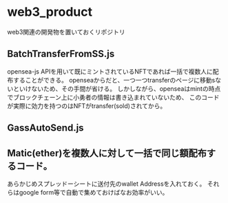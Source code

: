 # web3_product
web3関連の開発物を置いておくリポジトリ

## BatchTransferFromSS.js
opensea-js APIを用いて既にミントされているNFTであれば一括で複数人に配布することができる。
openseaからだと、一つ一つtransferのページに移動sないといけないため、その手間が省ける。
しかしながら、openseaはmintの時点でブロックチェーン上に小勇者の情報は書き込まれていないため、
このコードが実際に効力を持つのはNFTがtransfer(sold)されてから。

## GassAutoSend.js
## Matic(ether)を複数人に対して一括で同じ額配布するコード。
あらかじめスプレッドーシートに送付先のwallet Addressを入れておく。
それらはgoogle form等で自動で集めておけばなお効率がいい。

